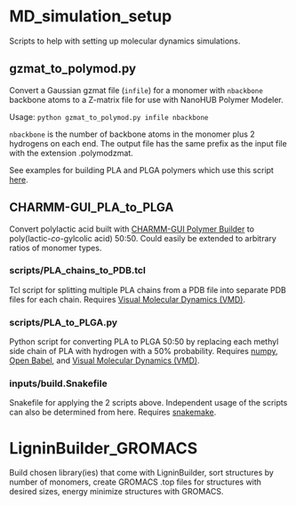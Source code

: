 # MD_simulation_setup

Scripts to help with setting up molecular dynamics simulations.

## gzmat_to_polymod.py 

Convert a Gaussian gzmat file (```infile```) for a monomer with ```nbackbone``` backbone atoms to a Z-matrix file for use with NanoHUB Polymer Modeler.

Usage: ```python gzmat_to_polymod.py infile nbackbone```

```nbackbone``` is the number of backbone atoms in the monomer plus 2 hydrogens on each end. The output file has the same prefix as the input file with the extension .polymodzmat.

See examples for building PLA and PLGA polymers which use this script [here](https://molecularsimulation148022533.wordpress.com/2021/03/26/building-polymers-not-included-in-the-nanohub-polymer-modeler-tool/).

## CHARMM-GUI_PLA_to_PLGA

Convert polylactic acid built with <a href="https://www.charmm-gui.org/?doc=input/polymer">CHARMM-GUI Polymer Builder</a> to poly(lactic-*co*-gylcolic acid) 50:50. Could easily be extended to arbitrary ratios of monomer types.

### scripts/PLA_chains_to_PDB.tcl

Tcl script for splitting multiple PLA chains from a PDB file into separate PDB files for each chain. Requires [Visual Molecular Dynamics (VMD)](https://www.ks.uiuc.edu/Research/vmd/).

### scripts/PLA_to_PLGA.py

Python script for converting PLA to PLGA 50:50 by replacing each methyl side chain of PLA with hydrogen with a 50% probability. Requires [numpy](https://numpy.org/), [Open Babel](http://openbabel.org/wiki/Main_Page), and [Visual Molecular Dynamics (VMD)](https://www.ks.uiuc.edu/Research/vmd/).

### inputs/build.Snakefile

Snakefile for applying the 2 scripts above. Independent usage of the scripts can also be determined from here. Requires [snakemake](https://snakemake.readthedocs.io/).

# LigninBuilder_GROMACS

Build chosen library(ies) that come with LigninBuilder, sort structures by number of monomers, create GROMACS .top files for structures with desired sizes, energy minimize structures with GROMACS.


